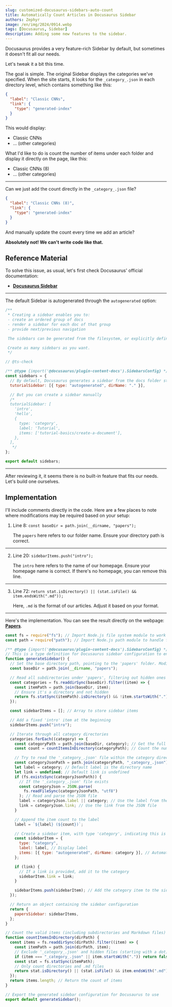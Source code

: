 ```yaml
---
slug: customized-docusaurus-sidebars-auto-count
title: Automatically Count Articles in Docusaurus Sidebar
authors: Zephyr
image: /en/img/2024/0914.webp
tags: [Docusaurus, Sidebar]
description: Adding some new features to the sidebar.
---
```


Docusaurus provides a very feature-rich Sidebar by default, but sometimes it doesn't fit all our needs.

Let's tweak it a bit this time.

<!-- truncate -->

The goal is simple. The original Sidebar displays the categories we've specified. When the site starts, it looks for the `_category_.json` in each directory level, which contains something like this:

```json
{
  "label": "Classic CNNs",
  "link": {
    "type": "generated-index"
  }
}
```

This would display:

- Classic CNNs
- ... (other categories)

What I'd like to do is count the number of items under each folder and display it directly on the page, like this:

- Classic CNNs (8)
- ... (other categories)

---

Can we just add the count directly in the `_category_.json` file?

```json
{
  "label": "Classic CNNs (8)",
  "link": {
    "type": "generated-index"
  }
}
```

And manually update the count every time we add an article?

**Absolutely not! We can't write code like that.**

## Reference Material

To solve this issue, as usual, let's first check Docusaurus' official documentation:

- [**Docusaurus Sidebar**](https://docusaurus.io/docs/sidebar)

---

The default Sidebar is autogenerated through the `autogenerated` option:

```jsx
/**
 * Creating a sidebar enables you to:
 - create an ordered group of docs
 - render a sidebar for each doc of that group
 - provide next/previous navigation

 The sidebars can be generated from the filesystem, or explicitly defined here.

 Create as many sidebars as you want.
 */

// @ts-check

/** @type {import('@docusaurus/plugin-content-docs').SidebarsConfig} */
const sidebars = {
  // By default, Docusaurus generates a sidebar from the docs folder structure
  tutorialSidebar: [{ type: "autogenerated", dirName: "." }],

  // But you can create a sidebar manually
  /*
  tutorialSidebar: [
    'intro',
    'hello',
    {
      type: 'category',
      label: 'Tutorial',
      items: ['tutorial-basics/create-a-document'],
    },
  ],
   */
};

export default sidebars;
```

---

After reviewing it, it seems there is no built-in feature that fits our needs. Let's build one ourselves.

## Implementation

I'll include comments directly in the code. Here are a few places to note where modifications may be required based on your setup:

1. Line 8: `const baseDir = path.join(__dirname, "papers");`

   The `papers` here refers to our folder name. Ensure your directory path is correct.

---

2. Line 20: `sidebarItems.push("intro");`

   The `intro` here refers to the name of our homepage. Ensure your homepage name is correct. If there's no homepage, you can remove this line.

---

3. Line 72: `return stat.isDirectory() || (stat.isFile() && item.endsWith(".md"));`

   Here, `.md` is the format of our articles. Adjust it based on your format.

---

Here's the implementation. You can see the result directly on the webpage: [**Papers**](/papers/intro).

```jsx showLineNumbers title="/sidebars.js"
const fs = require("fs"); // Import Node.js file system module to work with files and directories
const path = require("path"); // Import Node.js path module to handle file paths

/** @type {import('@docusaurus/plugin-content-docs').SidebarsConfig} */
// This is a type definition for Docusaurus sidebar configuration to enable IDE autocompletion
function generateSidebar() {
  // Set the base directory path, pointing to the 'papers' folder. Modify as needed.
  const baseDir = path.join(__dirname, "papers");

  // Read all subdirectories under 'papers', filtering out hidden ones (starting with a dot)
  const categories = fs.readdirSync(baseDir).filter((item) => {
    const itemPath = path.join(baseDir, item);
    // Ensure it's a directory and not hidden
    return fs.statSync(itemPath).isDirectory() && !item.startsWith(".");
  });

  const sidebarItems = []; // Array to store sidebar items

  // Add a fixed 'intro' item at the beginning
  sidebarItems.push("intro");

  // Iterate through all category directories
  categories.forEach((category) => {
    const categoryPath = path.join(baseDir, category); // Get the full path for each category
    const count = countItemsInDirectory(categoryPath); // Count the number of items in the directory

    // Try to read the '_category_.json' file within the category directory to get label and link
    const categoryJsonPath = path.join(categoryPath, "_category_.json");
    let label = category; // Default label is the directory name
    let link = undefined; // Default link is undefined
    if (fs.existsSync(categoryJsonPath)) {
      // If the '_category_.json' file exists
      const categoryJson = JSON.parse(
        fs.readFileSync(categoryJsonPath, "utf8")
      ); // Read and parse the JSON file
      label = categoryJson.label || category; // Use the label from the JSON file or default to directory name
      link = categoryJson.link; // Use the link from the JSON file
    }

    // Append the item count to the label
    label = `${label} (${count})`;

    // Create a sidebar item, with type 'category', indicating this is a category
    const sidebarItem = {
      type: "category",
      label: label, // Display label
      items: [{ type: "autogenerated", dirName: category }], // Automatically generate document items under the category
    };

    if (link) {
      // If a link is provided, add it to the category
      sidebarItem.link = link;
    }

    sidebarItems.push(sidebarItem); // Add the category item to the sidebar array
  });

  // Return an object containing the sidebar configuration
  return {
    papersSidebar: sidebarItems,
  };
}

// Count the valid items (including subdirectories and Markdown files) in a specified directory
function countItemsInDirectory(dirPath) {
  const items = fs.readdirSync(dirPath).filter((item) => {
    const itemPath = path.join(dirPath, item);
    // Exclude '_category_.json' and hidden files (starting with a dot)
    if (item === "_category_.json" || item.startsWith(".")) return false;
    const stat = fs.statSync(itemPath);
    // Only count directories and .md files
    return stat.isDirectory() || (stat.isFile() && item.endsWith(".md"));
  });
  return items.length; // Return the count of items
}

// Export the generated sidebar configuration for Docusaurus to use
export default generateSidebar();
```
